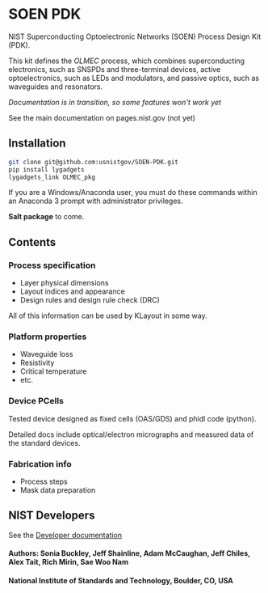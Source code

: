 # SOEN PDK
NIST Superconducting Optoelectronic Networks (SOEN) Process Design Kit (PDK).

This kit defines the *OLMEC* process, which combines superconducting electronics, such as SNSPDs and three-terminal devices, active optoelectronics, such as LEDs and modulators, and passive optics, such as waveguides and resonators.

*Documentation is in transition, so some features won't work yet*

See the main documentation on pages.nist.gov (not yet)

## Installation
```bash
git clone git@github.com:usnistgov/SOEN-PDK.git
pip install lygadgets
lygadgets_link OLMEC_pkg
```

If you are a Windows/Anaconda user, you must do these commands within an Anaconda 3 prompt with administrator privileges.

**Salt package** to come.


## Contents
### Process specification
- Layer physical dimensions
- Layout indices and appearance
- Design rules and design rule check (DRC)

All of this information can be used by KLayout in some way.

### Platform properties
- Waveguide loss
- Resistivity
- Critical temperature
- etc.

### Device PCells
Tested device designed as fixed cells (OAS/GDS) and phidl code (python).

Detailed docs include optical/electron micrographs and measured data of the standard devices.

### Fabrication info
- Process steps
- Mask data preparation



## NIST Developers
See the [Developer documentation](README-developer.md)



#### Authors: Sonia Buckley, Jeff Shainline, Adam McCaughan, Jeff Chiles, Alex Tait, Rich Mirin, Sae Woo Nam
#### National Institute of Standards and Technology, Boulder, CO, USA
